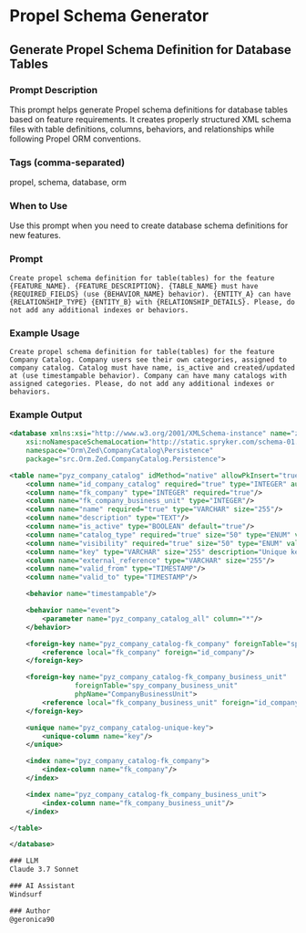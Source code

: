 # Propel Schema Generator

## Generate Propel Schema Definition for Database Tables

### Prompt Description
This prompt helps generate Propel schema definitions for database tables based on feature requirements. It creates properly structured XML schema files with table definitions, columns, behaviors, and relationships while following Propel ORM conventions.

### Tags (comma-separated)
propel, schema, database, orm

### When to Use
Use this prompt when you need to create database schema definitions for new features.

### Prompt
```text
Create propel schema definition for table(tables) for the feature {FEATURE_NAME}. {FEATURE_DESCRIPTION}. {TABLE_NAME} must have {REQUIRED_FIELDS} (use {BEHAVIOR_NAME} behavior). {ENTITY_A} can have {RELATIONSHIP_TYPE} {ENTITY_B} with {RELATIONSHIP_DETAILS}. Please, do not add any additional indexes or behaviors.
```

### Example Usage
```text
Create propel schema definition for table(tables) for the feature Company Catalog. Company users see their own categories, assigned to company catalog. Catalog must have name, is_active and created/updated at (use timestampable behavior). Company can have many catalogs with assigned categories. Please, do not add any additional indexes or behaviors.
```

### Example Output
```xml
<database xmlns:xsi="http://www.w3.org/2001/XMLSchema-instance" name="zed"
    xsi:noNamespaceSchemaLocation="http://static.spryker.com/schema-01.xsd"
    namespace="Orm\Zed\CompanyCatalog\Persistence"
    package="src.Orm.Zed.CompanyCatalog.Persistence">

<table name="pyz_company_catalog" idMethod="native" allowPkInsert="true">
    <column name="id_company_catalog" required="true" type="INTEGER" autoIncrement="true" primaryKey="true"/>
    <column name="fk_company" type="INTEGER" required="true"/>
    <column name="fk_company_business_unit" type="INTEGER"/>
    <column name="name" required="true" type="VARCHAR" size="255"/>
    <column name="description" type="TEXT"/>
    <column name="is_active" type="BOOLEAN" default="true"/>
    <column name="catalog_type" required="true" size="50" type="ENUM" valueSet="default,custom,private"/>
    <column name="visibility" required="true" size="50" type="ENUM" valueSet="public,private,restricted"/>
    <column name="key" type="VARCHAR" size="255" description="Unique key for catalog identification"/>
    <column name="external_reference" type="VARCHAR" size="255"/>
    <column name="valid_from" type="TIMESTAMP"/>
    <column name="valid_to" type="TIMESTAMP"/>

    <behavior name="timestampable"/>

    <behavior name="event">
        <parameter name="pyz_company_catalog_all" column="*"/>
    </behavior>

    <foreign-key name="pyz_company_catalog-fk_company" foreignTable="spy_company" phpName="Company">
        <reference local="fk_company" foreign="id_company"/>
    </foreign-key>

    <foreign-key name="pyz_company_catalog-fk_company_business_unit"
                foreignTable="spy_company_business_unit"
                phpName="CompanyBusinessUnit">
        <reference local="fk_company_business_unit" foreign="id_company_business_unit"/>
    </foreign-key>

    <unique name="pyz_company_catalog-unique-key">
        <unique-column name="key"/>
    </unique>

    <index name="pyz_company_catalog-fk_company">
        <index-column name="fk_company"/>
    </index>

    <index name="pyz_company_catalog-fk_company_business_unit">
        <index-column name="fk_company_business_unit"/>
    </index>

</table>

</database>

### LLM
Claude 3.7 Sonnet

### AI Assistant
Windsurf

### Author
@geronica90 